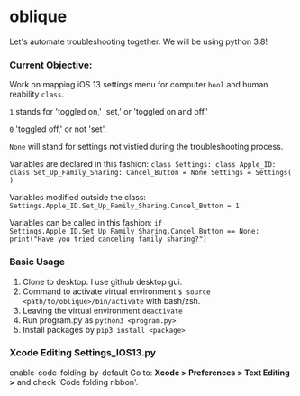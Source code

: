 # oblique

Let's automate troubleshooting together. We will be using python 3.8!

### Current Objective:
Work on mapping iOS 13 settings menu for computer `bool` and human reability `class`.

`1` stands for 'toggled on,' 'set,' or 'toggled on and off.' 

`0` 'toggled off,' or not 'set'. 

`None` will stand for settings not vistied during the troubleshooting process. 

Variables are declared in this fashion: 
`class Settings:
    class Apple_ID:
        class Set_Up_Family_Sharing:
            Cancel_Button = None
Settings = Settings( )`

Variables modified outside the class:
`Settings.Apple_ID.Set_Up_Family_Sharing.Cancel_Button = 1`

Variables can be called in this fashion: 
`if Settings.Apple_ID.Set_Up_Family_Sharing.Cancel_Button == None:
    print("Have you tried canceling family sharing?")`

### Basic Usage
1. Clone to desktop. I use github desktop gui.
2. Command to activate virtual environment `$ source <path/to/oblique>/bin/activate` with bash/zsh.
3. Leaving the virtual environment `deactivate`
4. Run program.py as `python3 <program.py>`
5. Install packages by `pip3 install <package>`

### Xcode Editing Settings_IOS13.py
 enable-code-folding-by-default
 Go to: **Xcode > Preferences > Text Editing >** and check 'Code folding ribbon'.
